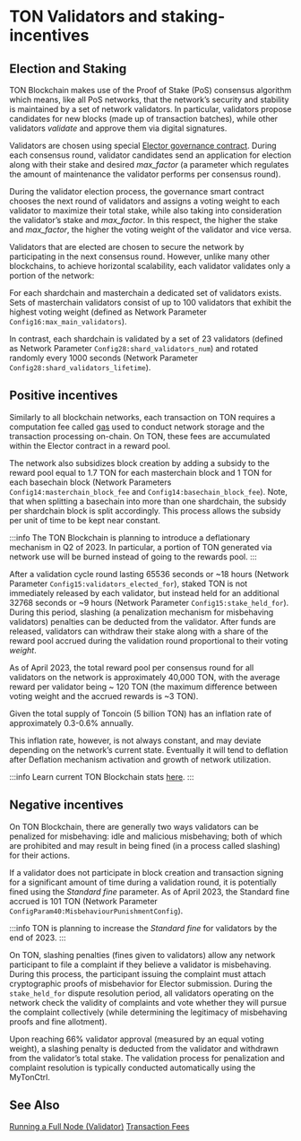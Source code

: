 
# TON Validators and staking-incentives

## Election and Staking
TON Blockchain makes use of the Proof of Stake (PoS) consensus algorithm which means, like all PoS networks, that the network’s security and stability is maintained by a set of network validators. In particular, validators propose candidates for new blocks (made up of transaction batches), while other validators _validate_ and approve them via digital signatures.


Validators are chosen using special [Elector governance contract](/develop/smart-contracts/governance#elector). During each consensus round, validator candidates send an application for election along with their stake and desired _max_factor_ (a parameter which regulates the amount of maintenance the validator performs per consensus round).

During the validator election process, the governance smart contract chooses the next round of validators and assigns a voting weight to each validator to maximize their total stake, while also taking into consideration the validator’s stake and _max_factor_. In this respect, the higher the stake and _max_factor_, the higher the voting weight of the validator and vice versa.

Validators that are elected are chosen to secure the network by participating in the next consensus round. However, unlike many other blockchains, to achieve horizontal scalability, each validator validates only a portion of the network:

For each shardchain and masterchain a dedicated set of validators exists. Sets of masterchain validators consist of up to 100 validators that exhibit the highest voting weight (defined as Network Parameter `Config16:max_main_validators`).

In contrast, each shardchain is validated by a set of 23 validators (defined as Network Parameter `Config28:shard_validators_num`) and rotated randomly every 1000 seconds (Network Parameter `Config28:shard_validators_lifetime`).

## Positive incentives

Similarly to all blockchain networks, each transaction on TON requires a computation fee called [gas](https://blog.ton.org/what-is-blockchain) used to conduct network storage and the transaction processing on-chain. On TON, these fees are accumulated within the Elector contract in a reward pool.

The network also subsidizes block creation by adding a subsidy to the reward pool equal to 1.7 TON for each masterchain block and 1 TON for each basechain block (Network Parameters `Config14:masterchain_block_fee` and `Config14:basechain_block_fee`). Note, that when splitting a basechain into more than one shardchain, the subsidy per shardchain block is split accordingly. This process allows the subsidy per unit of time to be kept near constant.

:::info
The TON Blockchain is planning to introduce a deflationary mechanism in Q2 of 2023. In particular, a portion of TON generated via network use will be burned instead of going to the rewards pool.
:::

After a validation cycle round lasting 65536 seconds or ~18 hours (Network Parameter `Config15:validators_elected_for`), staked TON is not immediately released by each validator, but instead held for an additional 32768 seconds or ~9 hours (Network Parameter `Config15:stake_held_for`). During this period, slashing (a penalization mechanism for misbehaving validators) penalties can be deducted from the validator. After funds are released, validators can withdraw their stake along with a share of the reward pool accrued during the validation round proportional to their voting _weight_.

As of April 2023, the total reward pool per consensus round for all validators on the network is approximately 40,000 TON, with the average reward per validator being ~ 120 TON (the maximum difference between voting weight and the accrued rewards is ~3 TON).

Given the total supply of Toncoin (5 billion TON) has an inflation rate of approximately 0.3-0.6% annually.

This inflation rate, however, is not always constant, and may deviate depending on the network’s current state. Eventually it will tend to deflation after Deflation mechanism activation and growth of network utilization.

:::info
Learn current TON Blockchain stats [here](https://tontech.io/stats/).
:::


## Negative incentives

On TON Blockchain, there are generally two ways validators can be penalized for misbehaving: idle and malicious misbehaving; both of which are prohibited and may result in being fined (in a process called slashing) for their actions.

If a validator does not participate in block creation and transaction signing for a significant amount of time during a validation round, it is potentially fined using the _Standard fine_ parameter. As of April 2023, the Standard fine accrued is 101 TON (Network Parameter `ConfigParam40:MisbehaviourPunishmentConfig`).

:::info
TON is planning to increase the _Standard fine_ for validators by the end of 2023.
:::

On TON, slashing penalties (fines given to validators) allow any network participant to file a complaint if they believe a validator is misbehaving. During this process, the participant issuing the complaint must attach cryptographic proofs of misbehavior for Elector submission. During the `stake_held_for` dispute resolution period, all validators operating on the network check the validity of complaints and vote whether they will pursue the complaint collectively (while determining the legitimacy of misbehaving proofs and fine allotment).  

Upon reaching 66% validator approval (measured by an equal voting weight), a slashing penalty is deducted from the validator and withdrawn from the validator’s total stake. The validation process for penalization and complaint resolution is typically conducted automatically using the MyTonCtrl.


## See Also

[Running a Full Node (Validator)](/participate/nodes/run-node)
[Transaction Fees](/develop/smart-contracts/fees)